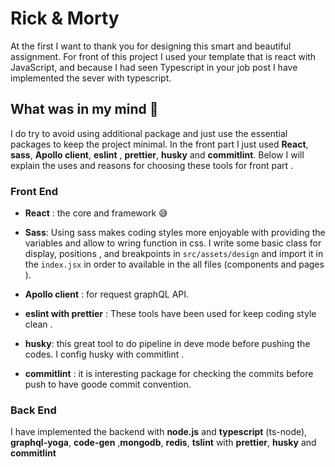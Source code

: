 # Rick & Morty 

At the first I want to thank you for designing this smart and beautiful assignment.
For front of this project I used your template that is react with JavaScript, and because I had seen Typescript in your job post I have implemented the sever with typescript.

## What was in my mind :brain:

I do try to avoid using additional package and just use the essential packages to keep the project minimal. In the front part I just used **React**, **sass**, **Apollo client**, **eslint** , **prettier**, **husky** and **commitlint**. Below I will explain the uses and reasons for choosing these tools for front part .

### Front End
 
* **React** : the core and framework :sweat_smile:

* **Sass**: Using sass makes coding styles more enjoyable with providing the variables and allow to wring function in css. I write some basic class for display, positions , and breakpoints in `src/assets/design` and import it in the `index.jsx` in order to available in the all files (components and pages ).

* **Apollo client** : for request graphQL API.

* **eslint with prettier** : These tools have been used for keep coding style clean .

* **husky**: this great tool to do pipeline in deve mode before pushing the codes. I config husky with commitlint .

* **commitlint** : it is interesting package for checking the commits before push to have goode commit convention.

### Back End

I have implemented the backend with **node.js** and **typescript** (ts-node), **graphql-yoga**, **code-gen** ,**mongodb**, **redis**, **tslint** with **prettier**, **husky** and **commitlint**
